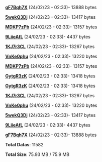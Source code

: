 [**gF7Bqh7X**](/data/gF7Bqh7X.txt) (24/02/23 - 02:33)- 13888 bytes

[**5wekQ3Dj**](/data/5wekQ3Dj.txt) (24/02/23 - 02:33)- 13417 bytes

[**MDKP7zPb**](/data/MDKP7zPb.txt) (24/02/23 - 02:33)- 13157 bytes

[**9LiieAfL**](/data/9LiieAfL.txt) (24/02/23 - 02:33)- 4437 bytes

[**1KJ7r3CL**](/data/1KJ7r3CL.txt) (24/02/23 - 02:33)- 13267 bytes

[**VnKe0phu**](/data/VnKe0phu.txt) (24/02/23 - 02:33)- 13220 bytes

[**MDKP7zPb**](/data/MDKP7zPb.txt) (24/02/23 - 02:33)- 13157 bytes

[**GytgR3zK**](/data/GytgR3zK.txt) (24/02/23 - 02:33)- 13418 bytes

[**GytgR3zK**](/data/GytgR3zK.txt) (24/02/23 - 02:33)- 13418 bytes

[**1KJ7r3CL**](/data/1KJ7r3CL.txt) (24/02/23 - 02:33)- 13267 bytes

[**VnKe0phu**](/data/VnKe0phu.txt) (24/02/23 - 02:33)- 13220 bytes

[**5wekQ3Dj**](/data/5wekQ3Dj.txt) (24/02/23 - 02:33)- 13417 bytes

[**9LiieAfL**](/data/9LiieAfL.txt) (24/02/23 - 02:33)- 4437 bytes

[**gF7Bqh7X**](/data/gF7Bqh7X.txt) (24/02/23 - 02:33)- 13888 bytes

**Total Datas**: 11582

**Total Size**: 75.93 MB / 75.9 MB